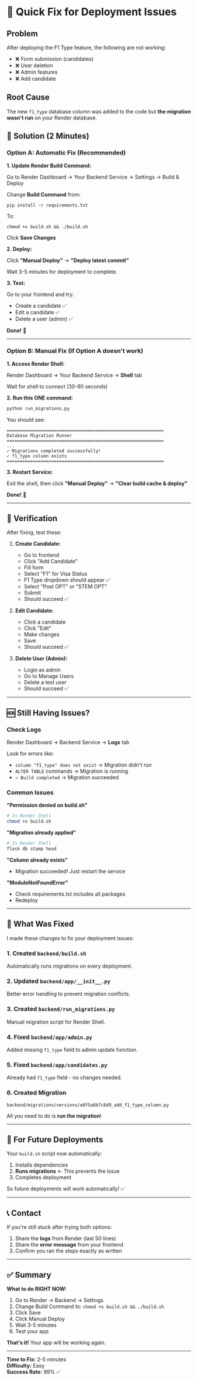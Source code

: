 # 🚨 Quick Fix for Deployment Issues

## Problem

After deploying the F1 Type feature, the following are not working:
- ❌ Form submission (candidates)
- ❌ User deletion
- ❌ Admin features
- ❌ Add candidate

## Root Cause

The new `f1_type` database column was added to the code but **the migration wasn't run** on your Render database.

## 🎯 Solution (2 Minutes)

### Option A: Automatic Fix (Recommended)

**1. Update Render Build Command:**

Go to Render Dashboard → Your Backend Service → Settings → Build & Deploy

Change **Build Command** from:
```
pip install -r requirements.txt
```

To:
```
chmod +x build.sh && ./build.sh
```

Click **Save Changes**

**2. Deploy:**

Click **"Manual Deploy"** → **"Deploy latest commit"**

Wait 3-5 minutes for deployment to complete.

**3. Test:**

Go to your frontend and try:
- Create a candidate ✅
- Edit a candidate ✅
- Delete a user (admin) ✅

**Done!** 🎉

---

### Option B: Manual Fix (If Option A doesn't work)

**1. Access Render Shell:**

Render Dashboard → Your Backend Service → **Shell** tab

Wait for shell to connect (30-60 seconds)

**2. Run this ONE command:**

```bash
python run_migrations.py
```

You should see:
```
============================================================
Database Migration Runner
============================================================
...
✓ Migrations completed successfully!
✓ f1_type column exists
============================================================
```

**3. Restart Service:**

Exit the shell, then click **"Manual Deploy"** → **"Clear build cache & deploy"**

**Done!** 🎉

---

## 🧪 Verification

After fixing, test these:

1. **Create Candidate:**
   - Go to frontend
   - Click "Add Candidate"
   - Fill form
   - Select "F1" for Visa Status
   - F1 Type dropdown should appear ✅
   - Select "Post OPT" or "STEM OPT"
   - Submit
   - Should succeed ✅

2. **Edit Candidate:**
   - Click a candidate
   - Click "Edit"
   - Make changes
   - Save
   - Should succeed ✅

3. **Delete User (Admin):**
   - Login as admin
   - Go to Manage Users
   - Delete a test user
   - Should succeed ✅

---

## 🆘 Still Having Issues?

### Check Logs

Render Dashboard → Backend Service → **Logs** tab

Look for errors like:
- `column "f1_type" does not exist` → Migration didn't run
- `ALTER TABLE` commands → Migration is running
- `✓ Build completed` → Migration succeeded

### Common Issues

**"Permission denied on build.sh"**
```bash
# In Render Shell
chmod +x build.sh
```

**"Migration already applied"**
```bash
# In Render Shell  
flask db stamp head
```

**"Column already exists"**
- Migration succeeded! Just restart the service

**"ModuleNotFoundError"**
- Check requirements.txt includes all packages
- Redeploy

---

## 📝 What Was Fixed

I made these changes to fix your deployment issues:

### 1. **Created `backend/build.sh`**
Automatically runs migrations on every deployment.

### 2. **Updated `backend/app/__init__.py`**
Better error handling to prevent migration conflicts.

### 3. **Created `backend/run_migrations.py`**
Manual migration script for Render Shell.

### 4. **Fixed `backend/app/admin.py`**
Added missing `f1_type` field to admin update function.

### 5. **Fixed `backend/app/candidates.py`**
Already had `f1_type` field - no changes needed.

### 6. **Created Migration**
`backend/migrations/versions/e8f5a6b7c8d9_add_f1_type_column.py`

All you need to do is **run the migration**!

---

## 🔄 For Future Deployments

Your `build.sh` script now automatically:
1. Installs dependencies
2. **Runs migrations** ← This prevents the issue
3. Completes deployment

So future deployments will work automatically! ✅

---

## 📞 Contact

If you're still stuck after trying both options:

1. Share the **logs** from Render (last 50 lines)
2. Share the **error message** from your frontend
3. Confirm you ran the steps exactly as written

---

## ✅ Summary

**What to do RIGHT NOW:**

1. Go to Render → Backend → Settings
2. Change Build Command to: `chmod +x build.sh && ./build.sh`
3. Click Save
4. Click Manual Deploy
5. Wait 3-5 minutes
6. Test your app

**That's it!** Your app will be working again.

---

**Time to Fix:** 2-5 minutes  
**Difficulty:** Easy  
**Success Rate:** 99% ✅


